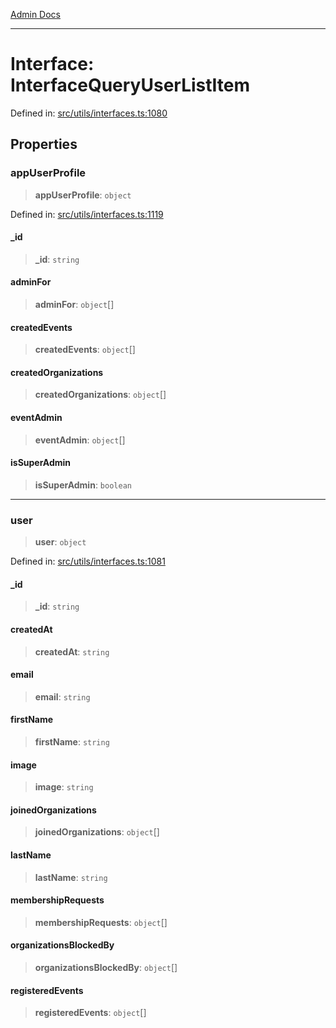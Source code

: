 [Admin Docs](/)

***

# Interface: InterfaceQueryUserListItem

Defined in: [src/utils/interfaces.ts:1080](https://github.com/PalisadoesFoundation/talawa-admin/blob/main/src/utils/interfaces.ts#L1080)

## Properties

### appUserProfile

> **appUserProfile**: `object`

Defined in: [src/utils/interfaces.ts:1119](https://github.com/PalisadoesFoundation/talawa-admin/blob/main/src/utils/interfaces.ts#L1119)

#### \_id

> **\_id**: `string`

#### adminFor

> **adminFor**: `object`[]

#### createdEvents

> **createdEvents**: `object`[]

#### createdOrganizations

> **createdOrganizations**: `object`[]

#### eventAdmin

> **eventAdmin**: `object`[]

#### isSuperAdmin

> **isSuperAdmin**: `boolean`

***

### user

> **user**: `object`

Defined in: [src/utils/interfaces.ts:1081](https://github.com/PalisadoesFoundation/talawa-admin/blob/main/src/utils/interfaces.ts#L1081)

#### \_id

> **\_id**: `string`

#### createdAt

> **createdAt**: `string`

#### email

> **email**: `string`

#### firstName

> **firstName**: `string`

#### image

> **image**: `string`

#### joinedOrganizations

> **joinedOrganizations**: `object`[]

#### lastName

> **lastName**: `string`

#### membershipRequests

> **membershipRequests**: `object`[]

#### organizationsBlockedBy

> **organizationsBlockedBy**: `object`[]

#### registeredEvents

> **registeredEvents**: `object`[]
